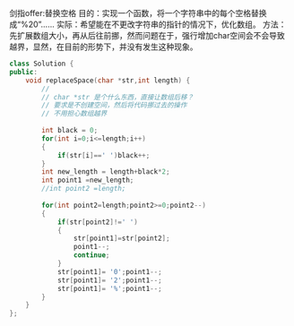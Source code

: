 剑指offer:替换空格
目的：实现一个函数，将一个字符串中的每个空格替换成“%20”……
实际：希望能在不更改字符串的指针的情况下，优化数组。
方法：先扩展数组大小，再从后往前挪，然而问题在于，强行增加char空间会不会导致越界，显然，在目前的形势下，并没有发生这种现象。

```c++
class Solution {
public:
	void replaceSpace(char *str,int length) {
        // 
        // char *str 是个什么东西，直接让数组后移？
        // 要求是不创建空间，然后将代码挪过去的操作
        // 不用担心数组越界
        
        int black = 0;
        for(int i=0;i<=length;i++)
        {
            if(str[i]==' ')black++;
        }
        int new_length = length+black*2;
        int point1 =new_length;
        //int point2 =length;
        
        for(int point2=length;point2>=0;point2--)
        {
            if(str[point2]!=' ')
            {
                str[point1]=str[point2];
                point1--;
                continue;
            }
            str[point1]= '0';point1--;
            str[point1]= '2';point1--;
            str[point1]= '%';point1--;
        }
	}
};
```


